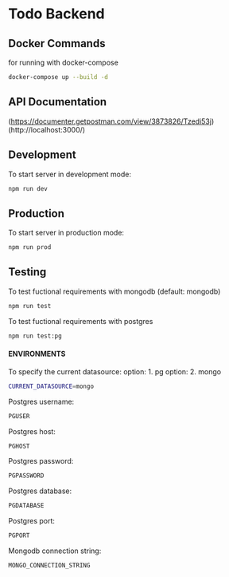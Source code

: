 # Todo Backend

## Docker Commands

for running with docker-compose

```sh
docker-compose up --build -d
```

## API Documentation

(https://documenter.getpostman.com/view/3873826/Tzedi53j)
(http://localhost:3000/)

## Development

To start server in development mode:

```sh
npm run dev
```

## Production

To start server in production mode:

```sh
npm run prod
```

## Testing

To test fuctional requirements with mongodb (default: mongodb)

```sh
npm run test
```

To test fuctional requirements with postgres

```sh
npm run test:pg
```

#### ENVIRONMENTS

To specify the current datasource:
option: 1. pg
option: 2. mongo

```sh
CURRENT_DATASOURCE=mongo
```

Postgres username:

```sh
PGUSER
```

Postgres host:
```sh
PGHOST
```

Postgres password:
```sh
PGPASSWORD
```

Postgres database:
```sh
PGDATABASE
```

Postgres port:
```sh
PGPORT
```

Mongodb connection string:
```sh
MONGO_CONNECTION_STRING
```

